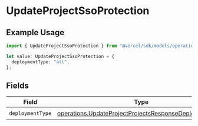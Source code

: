 # UpdateProjectSsoProtection

## Example Usage

```typescript
import { UpdateProjectSsoProtection } from "@vercel/sdk/models/operations";

let value: UpdateProjectSsoProtection = {
  deploymentType: "all",
};
```

## Fields

| Field                                                                                                                            | Type                                                                                                                             | Required                                                                                                                         | Description                                                                                                                      |
| -------------------------------------------------------------------------------------------------------------------------------- | -------------------------------------------------------------------------------------------------------------------------------- | -------------------------------------------------------------------------------------------------------------------------------- | -------------------------------------------------------------------------------------------------------------------------------- |
| `deploymentType`                                                                                                                 | [operations.UpdateProjectProjectsResponseDeploymentType](../../models/operations/updateprojectprojectsresponsedeploymenttype.md) | :heavy_check_mark:                                                                                                               | N/A                                                                                                                              |